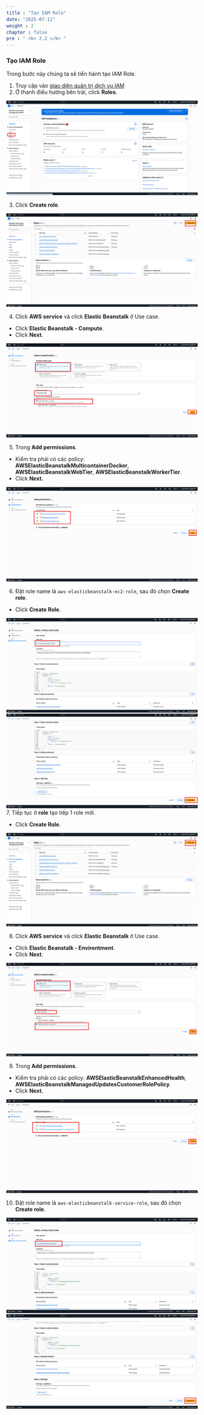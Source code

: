 ```yaml
---
title : "Tạo IAM Role"
date: "2025-07-11"
weight : 2 
chapter : false
pre : " <b> 2.2 </b> "
---
```


### Tạo IAM Role

Trong bước này chúng ta sẽ tiến hành tạo IAM Role.

1. Truy cập vào [giao diện quản trị dịch vụ IAM](https://console.aws.amazon.com/iamv2/)
2. Ở thanh điều hướng bên trái, click  **Roles**.  

![role](/images/2.prerequisite/001-IAMROLE.png)

3. Click **Create role**.  

![role1](/images/2.prerequisite/002-IAMROLE.png)

4. Click **AWS service** và click **Elastic Beanstalk** ở Use case. 
  + Click **Elastic Beanstalk - Compute**.
  + Click **Next**.  

![role1](/images/2.prerequisite/003-IAMROLE.png)

5. Trong **Add permissions**.
  + Kiểm tra phải có các policy: **AWSElasticBeanstalkMulticontainerDocker**, **AWSElasticBeanstalkWebTier**, **AWSElasticBeanstalkWorkerTier**.
  + Click **Next.**

![createpolicy](/images/2.prerequisite/004-IAMROLE.png)

6. Đặt role name là ```aws-elasticbeanstalk-ec2-role```, sau đó chọn **Create role**.
  + Click **Create Role**.

 ![createpolicy](/images/2.prerequisite/005-IAMROLE.png)
  ![createpolicy](/images/2.prerequisite/006-IAMROLE.png)
7. Tiếp tục ở **role** tạo tiếp 1 role mới.  
  + Click **Create Role**.

 ![role1](/images/2.prerequisite/002-IAMROLE.png)

8. Click **AWS service** và click **Elastic Beanstalk** ở Use case. 
  + Click **Elastic Beanstalk - Environtment**.
  + Click **Next**. 

  ![createpolicy](/images/2.prerequisite/007-IAMROLE.png)

9. Trong **Add permissions**.
  + Kiểm tra phải có các policy: **AWSElasticBeanstalkEnhancedHealth**, **AWSElasticBeanstalkManagedUpdatesCustomerRolePolicy**.
  + Click **Next.**

  ![namerole](/images/2.prerequisite/008-IAMROLE.png)

10. Đặt role name là ```aws-elasticbeanstalk-service-role```, sau đó chọn **Create role**.

![namerole](/images/2.prerequisite/009-IAMROLE.png)
![namerole](/images/2.prerequisite/010-IAMROLE.png)


